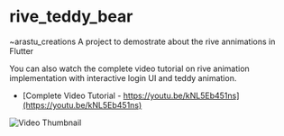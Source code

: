 # rive_teddy_bear
~arastu_creations
A project to demostrate about the rive annimations in Flutter

You can also watch the complete video tutorial on rive animation implementation with interactive login UI and teddy animation.

- [Complete Video Tutorial - https://youtu.be/kNL5Eb451ns](https://youtu.be/kNL5Eb451ns)

![Video Thumbnail](https://img.youtube.com/vi/kNL5Eb451ns/0.jpg)

